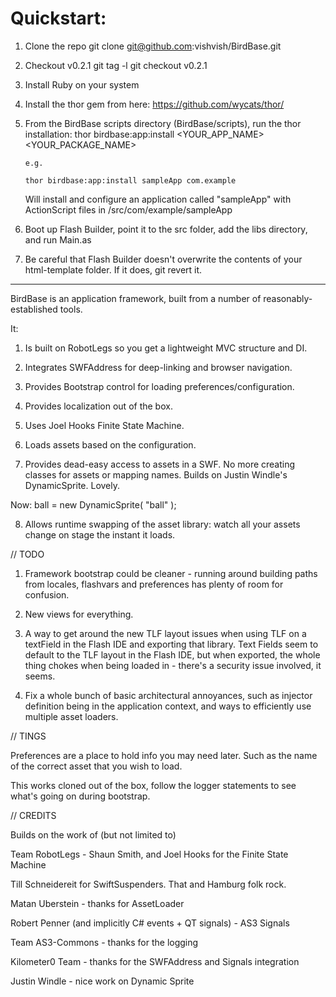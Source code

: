 # Quickstart:

1.	Clone the repo
		git clone git@github.com:vishvish/BirdBase.git

1.	Checkout v0.2.1
		git tag -l
		git checkout v0.2.1
		
1.	Install Ruby on your system

1.	Install the thor gem from here: https://github.com/wycats/thor/

1.	From the BirdBase scripts directory (BirdBase/scripts), run the thor installation:
		thor birdbase:app:install <YOUR_APP_NAME> <YOUR_PACKAGE_NAME>
		
		e.g.
		
		thor birdbase:app:install sampleApp com.example
		
	Will install and configure an application called "sampleApp" with ActionScript files in /src/com/example/sampleApp
	
1.	Boot up Flash Builder, point it to the src folder, add the libs directory, and run Main.as

1.	Be careful that Flash Builder doesn't overwrite the contents of your html-template folder. If it does, git revert it.

------------------------------------------


BirdBase is an application framework, built from a number of reasonably-established tools.

It:

1. Is built on RobotLegs so you get a lightweight MVC structure and DI.

2. Integrates SWFAddress for deep-linking and browser navigation.

3. Provides Bootstrap control for loading preferences/configuration.

4. Provides localization out of the box.

5. Uses Joel Hooks Finite State Machine.

6. Loads assets based on the configuration.

7. Provides dead-easy access to assets in a SWF. No more creating classes for assets or mapping names. Builds on
Justin Windle's DynamicSprite. Lovely.

Now: ball = new DynamicSprite( "ball" );

8. Allows runtime swapping of the asset library: watch all your assets change on stage the instant it loads.

// TODO

1. Framework bootstrap could be cleaner - running around building paths from locales, flashvars and preferences 
has plenty of room for confusion.

2. New views for everything.

3. A way to get around the new TLF layout issues when using TLF on a textField in the Flash IDE and exporting that
library. Text Fields seem to default to the TLF layout in the Flash IDE, but when exported, the whole thing chokes
when being loaded in - there's a security issue involved, it seems.

4. Fix a whole bunch of basic architectural annoyances, such as injector definition being in the application context,
and ways to efficiently use multiple asset loaders.

// TINGS



Preferences are a place to hold info you may need later. Such as the name of the correct asset that you wish to load.

This works cloned out of the box, follow the logger statements to see what's going on during bootstrap.


// CREDITS

Builds on the work of (but not limited to)

Team RobotLegs - Shaun Smith, and Joel Hooks for the Finite State Machine

Till Schneidereit for SwiftSuspenders. That and Hamburg folk rock.

Matan Uberstein - thanks for AssetLoader

Robert Penner (and implicitly C# events + QT signals) - AS3 Signals

Team AS3-Commons - thanks for the logging

Kilometer0 Team - thanks for the SWFAddress and Signals integration

Justin Windle - nice work on Dynamic Sprite